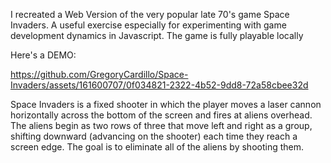 I recreated a Web Version of the very popular late 70's game Space Invaders.
A useful exercise especially for experimenting with game development dynamics in Javascript.
The game is fully playable locally

Here's a DEMO:

https://github.com/GregoryCardillo/Space-Invaders/assets/161600707/0f034821-2322-4b52-9dd8-72a58cbee32d

Space Invaders is a fixed shooter in which the player moves a laser cannon horizontally across the bottom of the screen and fires at aliens overhead. 
The aliens begin as two rows of three that move left and right as a group,
shifting downward (advancing on the shooter) each time they reach a screen edge. 
The goal is to eliminate all of the aliens by shooting them.
